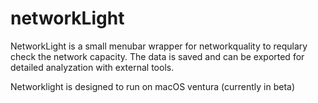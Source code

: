 # networkLight

NetworkLight is a small menubar wrapper for networkquality to requlary check the network capacity. The data is saved and can be exported for detailed analyzation with external tools.

Networklight is designed to run on macOS ventura (currently in beta)
